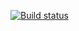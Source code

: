 [![Build status](https://ci.appveyor.com/api/projects/status/ufw8exd37grf03mf?svg=true)](https://ci.appveyor.com/project/PopovEvgeniy010/testpatternstasktwo)
